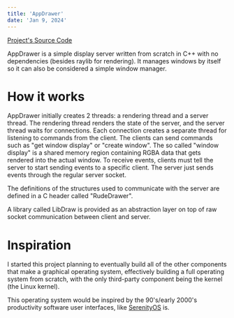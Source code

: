 ```yaml
---
title: 'AppDrawer'
date: 'Jan 9, 2024'
---
```


[Project's Source Code](https://github.com/HatsuSixty/AppDrawer)

AppDrawer is a simple display server written from scratch in C++ with no dependencies (besides raylib for rendering). It manages windows by itself so it can also be considered a simple window manager.

# How it works

AppDrawer initially creates 2 threads: a rendering thread and a server thread. The rendering thread renders the state of the server, and the server thread waits for connections. Each connection creates a separate thread for listening to commands from the client. The clients can send commands such as "get window display" or "create window". The so called "window display" is a shared memory region containing RGBA data that gets rendered into the actual window. To receive events, clients must tell the server to start sending events to a specific client. The server just sends events through the regular server socket.

The definitions of the structures used to communicate with the server are defined in a C header called "RudeDrawer".

A library called LibDraw is provided as an abstraction layer on top of raw socket communication between client and server.

# Inspiration

I started this project planning to eventually build all of the other components that make a graphical operating system, effectively building a full operating system from scratch, with the only third-party component being the kernel (the Linux kernel).

This operating system would be inspired by the 90's/early 2000's productivity software user interfaces, like [SerenityOS](https://serenityos.org/) is.
